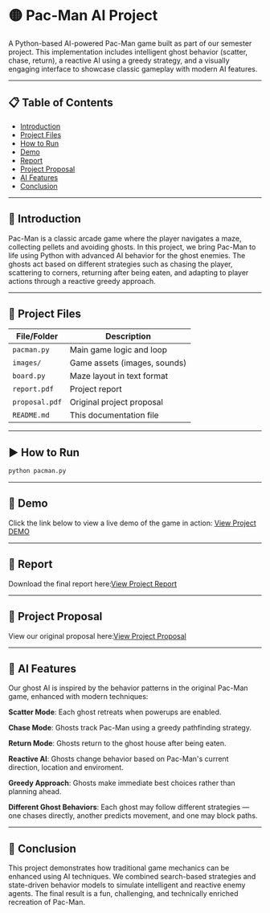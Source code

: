 # 🟡 Pac-Man AI Project

A Python-based AI-powered Pac-Man game built as part of our semester project. This implementation includes intelligent ghost behavior (scatter, chase, return), a reactive AI using a greedy strategy, and a visually engaging interface to showcase classic gameplay with modern AI features.

---

## 📋 Table of Contents

- [Introduction](#introduction)
- [Project Files](#project-files)
- [How to Run](#how-to-run)
- [Demo](#demo)
- [Report](#report)
- [Project Proposal](#project-proposal)
- [AI Features](#ai-features)
- [Conclusion](#conclusion)

---

## 📖 Introduction

Pac-Man is a classic arcade game where the player navigates a maze, collecting pellets and avoiding ghosts. In this project, we bring Pac-Man to life using Python with advanced AI behavior for the ghost enemies. The ghosts act based on different strategies such as chasing the player, scattering to corners, returning after being eaten, and adapting to player actions through a reactive greedy approach.

---

## 📁 Project Files

| File/Folder           | Description |
|----------------------|-------------|
| `pacman.py`            | Main game logic and loop |
| `images/`            | Game assets (images, sounds) |
| `board.py`          | Maze layout in text format |
| `report.pdf`         | Project report |
| `proposal.pdf`       | Original project proposal |
| `README.md`          | This documentation file |

---

## ▶️ How to Run

```bash
python pacman.py
```

---

## 🎥 Demo
Click the link below to view a live demo of the game in action:
[View Project DEMO](https://drive.google.com/file/d/1K67UA8EQrCGK6gAvClez6dvMH8G959AK/view?usp=sharing)

---

## 📑 Report
Download the final report here:[View Project Report](https://github.com/Talha-Munir-Saeed3/PACMAN/blob/a9fc4ccf07ad69eb509dc5672eeb2503b1627298/Project%20Report.pdf)

---

## 📝 Project Proposal
View our original proposal here:[View Project Proposal](https://docs.google.com/document/d/14RaQcEfyaPpi5PNuj5qPtyg9m3B_3g9P/edit?usp=drive_link&ouid=100827600261452189958&rtpof=true&sd=true)

---

## 🧠 AI Features
Our ghost AI is inspired by the behavior patterns in the original Pac-Man game, enhanced with modern techniques:

**Scatter Mode**: Each ghost retreats when powerups are enabled.

**Chase Mode**: Ghosts track Pac-Man using a greedy pathfinding strategy.

**Return Mode**: Ghosts return to the ghost house after being eaten.

**Reactive AI**: Ghosts change behavior based on Pac-Man's current direction, location and enviroment.

**Greedy Approach**: Ghosts make immediate best choices rather than planning ahead.

**Different Ghost Behaviors**: Each ghost may follow different strategies — one chases directly, another predicts movement, and one may block paths.

---

## 🏁 Conclusion
This project demonstrates how traditional game mechanics can be enhanced using AI techniques. We combined search-based strategies and state-driven behavior models to simulate intelligent and reactive enemy agents. The final result is a fun, challenging, and technically enriched recreation of Pac-Man.















